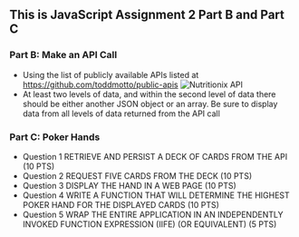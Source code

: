 ## This is JavaScript Assignment 2 Part B and Part C
### Part B: Make an API Call
* Using the list of publicly available APIs listed at https://github.com/toddmotto/public-apis
![Nutritionix API](https://trackapi.nutritionix.com/v2/) 
* At least two levels of data, and within the second level of data there should be either another JSON object or an array. Be sure to display data from all levels of data returned from the API call 
### Part C: Poker Hands

* Question 1	RETRIEVE AND PERSIST A DECK OF CARDS FROM THE API (10 PTS)
* Question 2	REQUEST FIVE CARDS FROM THE DECK (10 PTS)
* Question 3	DISPLAY THE HAND IN A WEB PAGE (10 PTS)
* Question 4	WRITE A FUNCTION THAT WILL DETERMINE THE HIGHEST POKER HAND FOR THE DISPLAYED CARDS (10 PTS)
* Question 5	WRAP THE ENTIRE APPLICATION IN AN INDEPENDENTLY INVOKED FUNCTION EXPRESSION (IIFE) (OR EQUIVALENT) (5 PTS)


